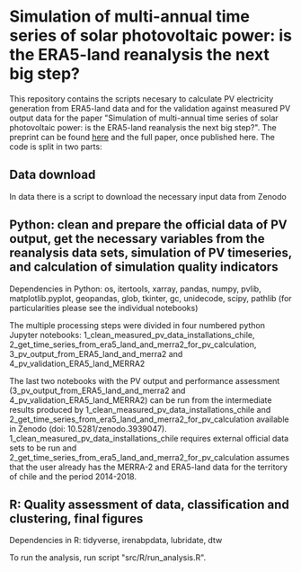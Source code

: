 # Simulation of multi-annual time series of solar photovoltaic power: is the ERA5-land reanalysis the next big step? 
This repository contains the scripts necesary to calculate PV electricity generation from ERA5-land data and for the validation against measured PV output data for the paper "Simulation of multi-annual time series of solar photovoltaic power: is the ERA5-land reanalysis the next big step?". The preprint can be found [here](https://arxiv.org/abs/2003.04131) and the full paper, once published here. The code is split in two parts:

## Data download
In data there is a script to download the necessary input data from Zenodo

## Python: clean and prepare the official data of PV output, get the necessary variables from the reanalysis data sets, simulation of PV timeseries, and calculation of simulation quality indicators
Dependencies in Python: os, itertools, xarray, pandas, numpy, pvlib, matplotlib.pyplot, geopandas, glob, tkinter, gc, unidecode, scipy, pathlib (for particularities please see the individual notebooks)

The multiple processing steps were divided in four numbered python Jupyter notebooks: 1_clean_measured_pv_data_installations_chile, 2_get_time_series_from_era5_land_and_merra2_for_pv_calculation, 3_pv_output_from_ERA5_land_and_merra2 and 4_pv_validation_ERA5_land_MERRA2

The last two notebooks with the PV output and performance assessment (3_pv_output_from_ERA5_land_and_merra2 and 4_pv_validation_ERA5_land_MERRA2) can be run from the intermediate results produced by 1_clean_measured_pv_data_installations_chile and 2_get_time_series_from_era5_land_and_merra2_for_pv_calculation available in Zenodo (doi: 10.5281/zenodo.3939047). 1_clean_measured_pv_data_installations_chile requires external official data sets to be run and 2_get_time_series_from_era5_land_and_merra2_for_pv_calculation assumes that the user already has the MERRA-2 and ERA5-land data for the territory of chile and the period 2014-2018.

## R: Quality assessment of data, classification and clustering, final figures
Dependencies in R: tidyverse, irenabpdata, lubridate, dtw

To run the analysis, run script "src/R/run_analysis.R".

